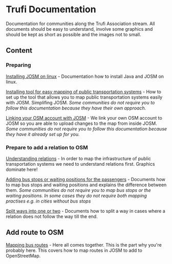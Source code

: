 # Trufi Documentation

Documentation for communities along the Trufi Association stream. All documents should be easy to understand, involve some graphics and should be kept as short as possible and the images not to small.

## Content

### Preparing

[Installing JOSM on linux](installing-josm-on-linux/installing-josm-linux.md) - Documentation how to install Java and JOSM on linux.

[Installing tool for easy mapping of public transportation systems](installing-mapping-tool/install-bus-routes-mapping-tool.md) - How to set up the tool that allows you to map public transportation systems easily with JOSM. Simplifing JOSM. _Some communities do not require you to follow this documentation because they have their own approach._

[Linking your OSM account with JOSM](oauth-josm/oauth-josm.md) - We link your own OSM account to JOSM so you are able to upload changes to the map from inside JOSM. _Some communities do not require you to follow this documentation because they have it already set up for you._

### Prepare to add a relation to OSM

[Understanding relations](understanding-relations/understanding-relations.md) - In order to map the infrastructure of public transportation systems we need to understand relations first. Graphics dominate here!

[Adding bus stops or waiting positions for the passengers](adding-bus-stops/adding-bus-stops.md) - Documents how to map bus stops and waiting positions and explains the difference between them. _Some communities do not require you to map bus stops or the waiting positions. In some cases they do not require both mapping practises e.g. in cities without bus stops_

[Split ways into one or two](split-ways/split-ways.md) - Documents how to split a way in cases where a relation does not follow the way till the end.

## Add route to OSM

[Mapping bus routes](mapping-routes/mapping-routes.md) - Here all comes together. This is the part why you're probably here. This covers how to map routes in JOSM to add to OpenStreetMap.


